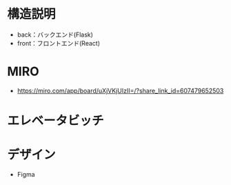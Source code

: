 # 構造説明
- back：バックエンド(Flask)
- front：フロントエンド(React)

# MIRO
- https://miro.com/app/board/uXjVKjUIzII=/?share_link_id=607479652503

# エレベータビッチ

# デザイン
- Figma

